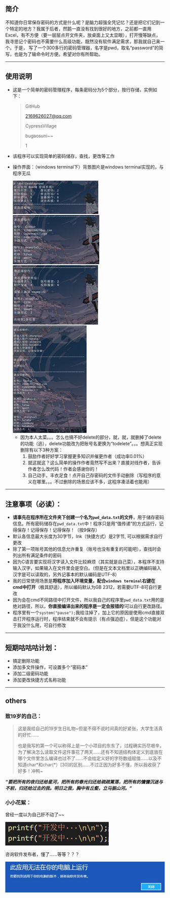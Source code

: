 ## 简介

​		不知道你日常保存密码的方式是什么呢？是脑力超强全凭记忆？还是把它们记到一个特定的地方？我属于后者，然鹅一直没有找到很好的地方，之前都一直用Excel，有不方便（要一层层点开文件夹，放桌面上又太显眼），打开慢等缺点，我寻思记个密码也不需要什么高级功能，既然没有软件满足需求，那我就自己来一个。于是， 写了一个300多行的密码管理器，名字是pwd，取名“password”的简写，也是为了输命令时方便。希望对你有所帮助。

---

## 使用说明

- 这是一个简单的密码管理程序，每条密码分为5个部分，按行存储，实例如下：

  > GitHub
  >
  > 2169626027@qq.com
  >
  > CypressVillage
  >
  > bugaosuni~~
  >
  > 1

- 该程序可以实现简单的密码储存，查找，更改等工作

- 操作界面：（windows terminal下）背景图片是windows terminal实现的，与程序无瓜

  <img src="pictures.assets/image-20211125234510692.png" alt="image-20211125234510692" style="zoom:33%;" />

  <img src="pictures.assets/image-20211125234847203.png" alt="image-20211125234847203" style="zoom:33%;" />

  <img src="pictures.assets/image-20211125234931148.png" alt="image-20211125234931148" style="zoom:33%;" />

  <img src="pictures.assets/image-20211125235127859.png" alt="image-20211125235127859" style="zoom:33%;" />
  
  - 因为本人太菜。。。怎么也搞不好delete的部分，就，就，就删掉了delete的功能（逃），delete功能改为把账号名更换为“todelete”。。。想真正实现删除有以下3种方案：
    1. 鼓励作者好好学习掌握更多知识并催更作者（成功率0.01%）
    2. 就这就这？这么简单的操作作者竟然写不出来？直接对线作者，告诉作者怎么改代码！作者会感谢你的！
    3. 自己动手，丰衣足食！点开自己存密码的文件手动删除（写程序的意义在哪里。。。不过删除的场景应该不多，这程序凑活着也能用）

---

## 注意事项（必读）：

- **请事先在程序所在文件夹下创建一个名为`pwd_data.txt`的文件**，用于储存密码信息。所有密码储存在`pwd_data.txt`中！程序只是用“值传递”的方式运行，记得保存！记得保存！记得保存！（按9保存）
- 默认各信息最大长度为30字节，lnk（快捷方式）是2字节, 可以根据需求自行更改
- 除了第一项账号其他的信息允许重复（账号也没有重复的可能吧），查找时会列出所有满足条件的密码
- 因为C语言要实现将汉字读入文件比较麻烦（其实就是自己菜），本程序不支持输入汉字，如果输入在文件里会是空白。（但是在文本文档里以正确编码输入汉字是可以读取的，另外记事本的默认编码是UTF-8）
- 我的日常使用场景是**将程序加入环境变量，配合`windows terminal`右键在cmd中打开**（极其舒适），所以编码默认为GB 2312，若需要UTF-8可自行更改
- 因为会在cmd不同路径中打开文件，所以我自己的程序里`pwd_data.txt`用的是绝对路径，所以，**你直接编译出来的程序是一定会报错的**!可以自行更改路径。
- 程序里有一个`system("pause");`我给注掉了，加上它的原因是使用cmd直接双击打开程序运行时，程序结束就不会有提示（有点强迫症），但是这个功能对于我没什么用，可自行修改

---

## 短期咕咕咕计划：

- 搞定删除功能
- 添加多文件操作，可设置多个“密码本”
- 添加二级密码功能
- 添加更改快捷方式名称功能

---

## others

### 致19岁的自己：

> 这是我给自己的19岁生日礼物~但是不得不说时间真的好紧张，大学生活真的好忙……
>
> 也是我写的第一个可以称得上是一个小项目的东东了，过程确实历尽艰辛，为了解决怎么读取文件这件事花了两天……还有不知道结构体定义到底放在哪个文件里怎么编译也过不了……不会给定义好的字符数组赋值……以及不知道char*和char(\*）[30]的区别……不过正因为好多不懂，所以我收获了好多！冲鸭~
>

***“要把所有的夜归还给星河，把所有的春光归还给疏疏篱落，把所有的慵慵沉迷与不前，归还给过去的我。明日之我，胸中有丘壑，立马振山河。”***

### 小小花絮：


曾经一度以为自己肝不动了~~

![image-20211125211834941](pictures.assets/image-20211125211834941.png)

咨询软件发布者，懂了……等等？？？

<img src="pictures.assets/image-20211125232637653.png" alt="image-20211125232637653" style="zoom: 67%;" />

